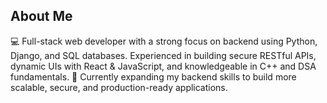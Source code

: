 ## About Me

💻 Full-stack web developer with a strong focus on backend using Python, Django, and SQL databases. Experienced in building secure RESTful APIs, dynamic UIs with React & JavaScript, and knowledgeable in C++ and DSA fundamentals.
🚀 Currently expanding my backend skills to build more scalable, secure, and production-ready applications.
